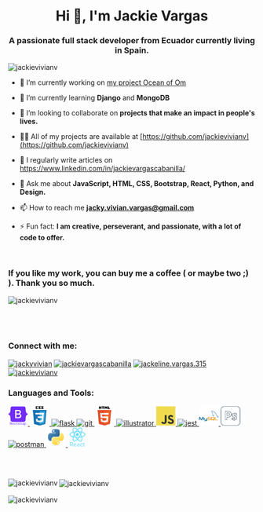 <h1 align="center">Hi 👋, I'm Jackie Vargas</h1>
<h3 align="center">A passionate full stack developer from Ecuador currently living in Spain.</h3>

<p align="left"> <img src="https://komarev.com/ghpvc/?username=jackievivianv&label=Profile%20views&color=0e75b6&style=flat" alt="jackievivianv" /> </p>



- 🔭 I’m currently working on [my project Ocean of Om](https://github.com/jackievivianv/Ocean-Om)

- 🌱 I’m currently learning **Django** and **MongoDB**

- 👯 I’m looking to collaborate on **projects that make an impact in people's lives.**

- 👨‍💻 All of my projects are available at [https://github.com/jackievivianv](https://github.com/jackievivianv)

- 📝 I regularly write articles on https://www.linkedin.com/in/jackievargascabanilla/

- 💬 Ask me about **JavaScript, HTML, CSS, Bootstrap, React, Python, and Design.**

- 📫 How to reach me **jacky.vivian.vargas@gmail.com**

- ⚡ Fun fact: **I am creative, perseverant, and passionate, with a lot of code to offer.**

<br><be>
<h3 align="left">If you like my work, you can buy me a coffee ( or maybe two ;) ). Thank you so much. </h3>
<p><a href="https://www.buymeacoffee.com/jackievivianv"> <img align="left" src="https://cdn.buymeacoffee.com/buttons/v2/default-yellow.png" height="50" width="210" alt="jackievivianv" /></a></p><br><br>
<br><br>


<h3 align="left">Connect with me:</h3>
<p align="left">
<a href="https://twitter.com/jackyvivian" target="blank"><img align="center" src="https://raw.githubusercontent.com/rahuldkjain/github-profile-readme-generator/master/src/images/icons/Social/twitter.svg" alt="jackyvivian" height="30" width="40" /></a>
<a href="https://linkedin.com/in/jackievargascabanilla" target="blank"><img align="center" src="https://raw.githubusercontent.com/rahuldkjain/github-profile-readme-generator/master/src/images/icons/Social/linked-in-alt.svg" alt="jackievargascabanilla" height="30" width="40" /></a>
<a href="https://fb.com/jackeline.vargas.315" target="blank"><img align="center" src="https://raw.githubusercontent.com/rahuldkjain/github-profile-readme-generator/master/src/images/icons/Social/facebook.svg" alt="jackeline.vargas.315" height="30" width="40" /></a>
<a href="https://instagram.com/jackievivianv" target="blank"><img align="center" src="https://raw.githubusercontent.com/rahuldkjain/github-profile-readme-generator/master/src/images/icons/Social/instagram.svg" alt="jackievivianv" height="30" width="40" /></a>
</p>

<h3 align="left">Languages and Tools:</h3>
<p align="left"> <a href="https://getbootstrap.com" target="_blank" rel="noreferrer"> <img src="https://raw.githubusercontent.com/devicons/devicon/master/icons/bootstrap/bootstrap-plain-wordmark.svg" alt="bootstrap" width="40" height="40"/> </a> <a href="https://www.w3schools.com/css/" target="_blank" rel="noreferrer"> <img src="https://raw.githubusercontent.com/devicons/devicon/master/icons/css3/css3-original-wordmark.svg" alt="css3" width="40" height="40"/> </a> <a href="https://flask.palletsprojects.com/" target="_blank" rel="noreferrer"> <img src="https://www.vectorlogo.zone/logos/pocoo_flask/pocoo_flask-icon.svg" alt="flask" width="40" height="40"/> </a> <a href="https://git-scm.com/" target="_blank" rel="noreferrer"> <img src="https://www.vectorlogo.zone/logos/git-scm/git-scm-icon.svg" alt="git" width="40" height="40"/> </a> <a href="https://www.w3.org/html/" target="_blank" rel="noreferrer"> <img src="https://raw.githubusercontent.com/devicons/devicon/master/icons/html5/html5-original-wordmark.svg" alt="html5" width="40" height="40"/> </a> <a href="https://www.adobe.com/in/products/illustrator.html" target="_blank" rel="noreferrer"> <img src="https://www.vectorlogo.zone/logos/adobe_illustrator/adobe_illustrator-icon.svg" alt="illustrator" width="40" height="40"/> </a> <a href="https://developer.mozilla.org/en-US/docs/Web/JavaScript" target="_blank" rel="noreferrer"> <img src="https://raw.githubusercontent.com/devicons/devicon/master/icons/javascript/javascript-original.svg" alt="javascript" width="40" height="40"/> </a> <a href="https://jestjs.io" target="_blank" rel="noreferrer"> <img src="https://www.vectorlogo.zone/logos/jestjsio/jestjsio-icon.svg" alt="jest" width="40" height="40"/> </a> <a href="https://www.mysql.com/" target="_blank" rel="noreferrer"> <img src="https://raw.githubusercontent.com/devicons/devicon/master/icons/mysql/mysql-original-wordmark.svg" alt="mysql" width="40" height="40"/> </a> <a href="https://www.photoshop.com/en" target="_blank" rel="noreferrer"> <img src="https://raw.githubusercontent.com/devicons/devicon/master/icons/photoshop/photoshop-line.svg" alt="photoshop" width="40" height="40"/> </a> <a href="https://postman.com" target="_blank" rel="noreferrer"> <img src="https://www.vectorlogo.zone/logos/getpostman/getpostman-icon.svg" alt="postman" width="40" height="40"/> </a> <a href="https://www.python.org" target="_blank" rel="noreferrer"> <img src="https://raw.githubusercontent.com/devicons/devicon/master/icons/python/python-original.svg" alt="python" width="40" height="40"/> </a> <a href="https://reactjs.org/" target="_blank" rel="noreferrer"> <img src="https://raw.githubusercontent.com/devicons/devicon/master/icons/react/react-original-wordmark.svg" alt="react" width="40" height="40"/> </a> </p>
<br><br>

  
<p><img align="left" src="https://github-readme-stats.vercel.app/api/top-langs?username=jackievivianv&show_icons=true&locale=en&layout=compact" alt="jackievivianv" /></p>

<p>&nbsp;<img align="center" src="https://github-readme-stats.vercel.app/api?username=jackievivianv&show_icons=true&locale=en" alt="jackievivianv" /></p>

<p><img align="center" src="https://github-readme-streak-stats.herokuapp.com/?user=jackievivianv&" alt="jackievivianv" /></p>
